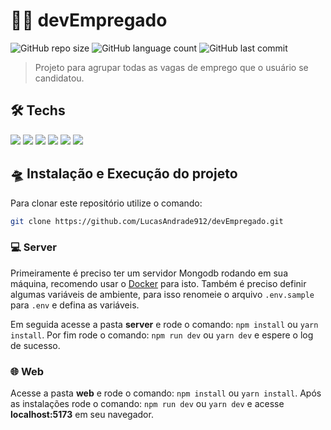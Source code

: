 # 👨‍💻 devEmpregado

![GitHub repo size](https://img.shields.io/github/repo-size/LucasAndrade912/devEmpregado?style=for-the-badge)
![GitHub language count](https://img.shields.io/github/languages/count/LucasAndrade912/devEmpregado?style=for-the-badge)
![GitHub last commit](https://img.shields.io/github/last-commit/LucasAndrade912/devEmpregado?style=for-the-badge)

> Projeto para agrupar todas as vagas de emprego que o usuário se candidatou.

## 🛠️ Techs

<div>
  <img src="https://img.shields.io/badge/React-20232A?style=for-the-badge&logo=react&logoColor=61DAFB" />
  <img src="https://img.shields.io/badge/TypeScript-007ACC?style=for-the-badge&logo=typescript&logoColor=white" />
  <img src="https://img.shields.io/badge/Tailwind_CSS-38B2AC?style=for-the-badge&logo=tailwind-css&logoColor=white" />
  <img src="https://img.shields.io/badge/Node.js-43853D?style=for-the-badge&logo=node.js&logoColor=white" />
  <img src="https://img.shields.io/badge/Express.js-404D59?style=for-the-badge" />
  <img src="https://img.shields.io/badge/MongoDB-4EA94B?style=for-the-badge&logo=mongodb&logoColor=white" />
</div>

## 🛸 Instalação e Execução do projeto

Para clonar este repositório utilize o comando:

```bash
git clone https://github.com/LucasAndrade912/devEmpregado.git
```

### 💻 Server

Primeiramente é preciso ter um servidor Mongodb rodando em sua máquina, recomendo usar o [Docker](https://www.mongodb.com/compatibility/docker) para isto. Também é preciso definir algumas variáveis de ambiente, para isso renomeie o arquivo `.env.sample` para `.env` e defina as variáveis.

Em seguida acesse a pasta **server** e rode o comando: `npm install` ou `yarn install`. Por fim rode o comando: `npm run dev` ou `yarn dev` e espere o log de sucesso.

### 🌐 Web

Acesse a pasta **web** e rode o comando: `npm install` ou `yarn install`. Após as instalações rode o comando: `npm run dev` ou `yarn dev` e acesse __localhost:5173__ em seu navegador.
